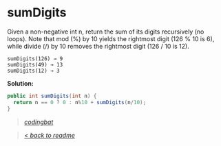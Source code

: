 # sumDigits

Given a non-negative int n, return the sum of its digits recursively (no loops). Note that mod (%) by 10 yields the rightmost digit (126 % 10 is 6), while divide (/) by 10 removes the rightmost digit (126 / 10 is 12).

```
sumDigits(126) → 9
sumDigits(49) → 13
sumDigits(12) → 3
```

**Solution:**

```java
public int sumDigits(int n) {
  return n == 0 ? 0 : n%10 + sumDigits(n/10);
}
```

> _[codingbat](https://codingbat.com/prob/p163932)_

> [< _back to readme_](/README.md)